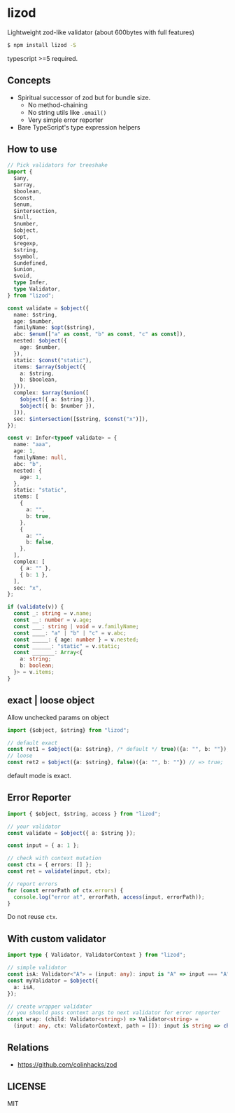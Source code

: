 # lizod

Lightweight zod-like validator (about 600bytes with full features)

```bash
$ npm install lizod -S
```

typescript >=5 required.

## Concepts

- Spiritual successor of zod but for bundle size.
  - No method-chaining
  - No string utils like `.email()`
  - Very simple error reporter
- Bare TypeScript's type expression helpers

## How to use

```ts
// Pick validators for treeshake
import {
  $any,
  $array,
  $boolean,
  $const,
  $enum,
  $intersection,
  $null,
  $number,
  $object,
  $opt,
  $regexp,
  $string,
  $symbol,
  $undefined,
  $union,
  $void,
  type Infer,
  type Validator,
} from "lizod";

const validate = $object({
  name: $string,
  age: $number,
  familyName: $opt($string),
  abc: $enum(["a" as const, "b" as const, "c" as const]),
  nested: $object({
    age: $number,
  }),
  static: $const("static"),
  items: $array($object({
    a: $string,
    b: $boolean,
  })),
  complex: $array($union([
    $object({ a: $string }),
    $object({ b: $number }),
  ])),
  sec: $intersection([$string, $const("x")]),
});

const v: Infer<typeof validate> = {
  name: "aaa",
  age: 1,
  familyName: null,
  abc: "b",
  nested: {
    age: 1,
  },
  static: "static",
  items: [
    {
      a: "",
      b: true,
    },
    {
      a: "",
      b: false,
    },
  ],
  complex: [
    { a: "" },
    { b: 1 },
  ],
  sec: "x",
};

if (validate(v)) {
  const _: string = v.name;
  const __: number = v.age;
  const ___: string | void = v.familyName;
  const ____: "a" | "b" | "c" = v.abc;
  const _____: { age: number } = v.nested;
  const ______: "static" = v.static;
  const _______: Array<{
    a: string;
    b: boolean;
  }> = v.items;
}
```

## exact | loose object

Allow unchecked params on object

```ts
import {$object, $string} from "lizod";

// default exact
const ret1 = $object({a: $string}, /* default */ true)({a: "", b: ""}); // => false
// loose
const ret2 = $object({a: $string}, false)({a: "", b: ""}) // => true;
```

default mode is exact.

## Error Reporter

```ts
import { $object, $string, access } from "lizod";

// your validator
const validate = $object({ a: $string });

const input = { a: 1 };

// check with context mutation
const ctx = { errors: [] };
const ret = validate(input, ctx);

// report errors
for (const errorPath of ctx.errors) {
  console.log("error at", errorPath, access(input, errorPath));
}
```

Do not reuse `ctx`.

## With custom validator

```ts
import type { Validator, ValidatorContext } from "lizod";

// simple validator
const isA: Validator<"A"> = (input: any): input is "A" => input === "A";
const myValidator = $object({
  a: isA,
});

// create wrapper validator
// you should pass context args to next validator for error reporter
const wrap: (child: Validator<string>) => Validator<string> =
  (input: any, ctx: ValidatorContext, path = []): input is string => child(input, ctx, path);
```

## Relations

- https://github.com/colinhacks/zod

## LICENSE

MIT
